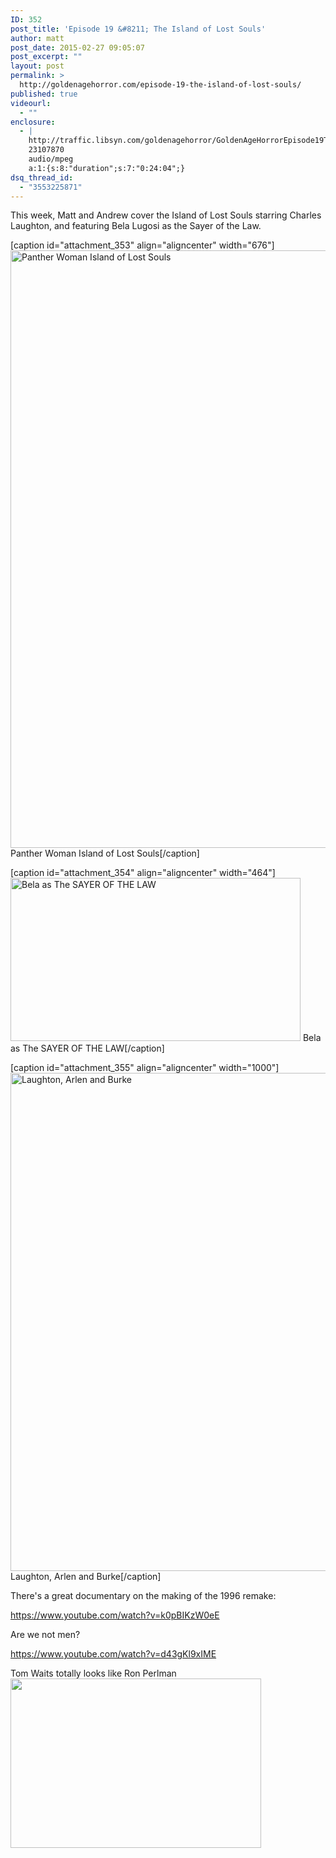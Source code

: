 ```yaml
---
ID: 352
post_title: 'Episode 19 &#8211; The Island of Lost Souls'
author: matt
post_date: 2015-02-27 09:05:07
post_excerpt: ""
layout: post
permalink: >
  http://goldenagehorror.com/episode-19-the-island-of-lost-souls/
published: true
videourl:
  - ""
enclosure:
  - |
    http://traffic.libsyn.com/goldenagehorror/GoldenAgeHorrorEpisode19TheIsland_of_Lost_Souls.mp3
    23107870
    audio/mpeg
    a:1:{s:8:"duration";s:7:"0:24:04";}
dsq_thread_id:
  - "3553225871"
---
```

This week, Matt and Andrew cover the Island of Lost Souls starring Charles Laughton, and featuring Bela Lugosi as the Sayer of the Law. 

[caption id="attachment_353" align="aligncenter" width="676"]<img class="size-large wp-image-353" src="http://goldenagehorror.com/wp-content/uploads/2015/02/tumblr_m07o5fiyC71qh35m6o1_1280-724x1024.jpg" alt="Panther Woman Island of Lost Souls" width="676" height="956" /> Panther Woman Island of Lost Souls[/caption]
<!--more-->

[caption id="attachment_354" align="aligncenter" width="464"]<img class="size-full wp-image-354" src="http://goldenagehorror.com/wp-content/uploads/2015/02/59325547_hairyface.jpg" alt="Bela as The SAYER OF THE LAW" width="464" height="261" /> Bela as The SAYER OF THE LAW[/caption]

[caption id="attachment_355" align="aligncenter" width="1000"]<img class="size-full wp-image-355" src="http://goldenagehorror.com/wp-content/uploads/2015/02/item-000051.jpg" alt="Laughton, Arlen and Burke" width="1000" height="797" /> Laughton, Arlen and Burke[/caption]

There's a great documentary on the making of the 1996 remake:

https://www.youtube.com/watch?v=k0pBIKzW0eE

Are we not men?

https://www.youtube.com/watch?v=d43gKl9xIME

Tom Waits totally looks like Ron Perlman
<img src="http://goldenagehorror.com/wp-content/uploads/2015/02/994f175317fa8c69dcfa1befec8ea47f.jpg" alt="" width="401" height="271" class="aligncenter size-full wp-image-358" />